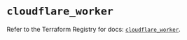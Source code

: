 # `cloudflare_worker`

Refer to the Terraform Registry for docs: [`cloudflare_worker`](https://registry.terraform.io/providers/cloudflare/cloudflare/5.9.0/docs/resources/worker).
